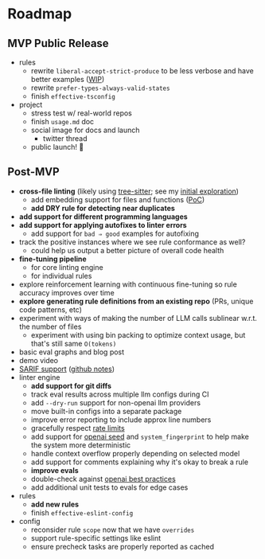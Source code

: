# Roadmap

## MVP Public Release

- rules
  - rewrite `liberal-accept-strict-produce` to be less verbose and have better examples ([WIP](https://github.com/gptlint/gptlint/pull/14))
  - rewrite `prefer-types-always-valid-states`
  - finish `effective-tsconfig`
- project
  - stress test w/ real-world repos
  - finish `usage.md` doc
  - social image for docs and launch
    - twitter thread
  - public launch! 🚀

## Post-MVP

- **cross-file linting** (likely using [tree-sitter](https://tree-sitter.github.io/tree-sitter/); see my [initial exploration](https://twitter.com/transitive_bs/status/1776353458813112353))
  - add embedding support for files and functions ([PoC](https://github.com/gptlint/gptlint/pull/6))
  - **add DRY rule for detecting near duplicates**
- **add support for different programming languages**
- **add support for applying autofixes to linter errors**
  - add support for `bad ⇒ good` examples for autofixing
- track the positive instances where we see rule conformance as well?
  - could help us output a better picture of overall code health
- **fine-tuning pipeline**
  - for core linting engine
  - for individual rules
- explore reinforcement learning with continuous fine-tuning so rule accuracy improves over time
- **explore generating rule definitions from an existing repo** (PRs, unique code patterns, etc)
- experiment with ways of making the number of LLM calls sublinear w.r.t. the number of files
  - experiment with using bin packing to optimize context usage, but that's still same `O(tokens)`
- basic eval graphs and blog post
- demo video
- [SARIF support](https://sarifweb.azurewebsites.net/) ([github notes](https://docs.github.com/en/code-security/code-scanning/integrating-with-code-scanning/sarif-support-for-code-scanning))
- linter engine
  - **add support for git diffs**
  - track eval results across multiple llm configs during CI
  - add `--dry-run` support for non-openai llm providers
  - move built-in configs into a separate package
  - improve error reporting to include approx line numbers
  - gracefully respect [rate limits](https://platform.openai.com/account/limits)
  - add support for [openai seed](https://platform.openai.com/docs/api-reference/chat/create#chat-create-seed) and `system_fingerprint` to help make the system more deterministic
  - handle context overflow properly depending on selected model
  - add support for comments explaining why it's okay to break a rule
  - **improve evals**
  - double-check against [openai best practices](https://platform.openai.com/docs/guides/prompt-engineering)
  - add additional unit tests to evals for edge cases
- rules
  - **add new rules**
  - finish `effective-eslint-config`
- config
  - reconsider rule `scope` now that we have `overrides`
  - support rule-specific settings like eslint
  - ensure precheck tasks are properly reported as cached
